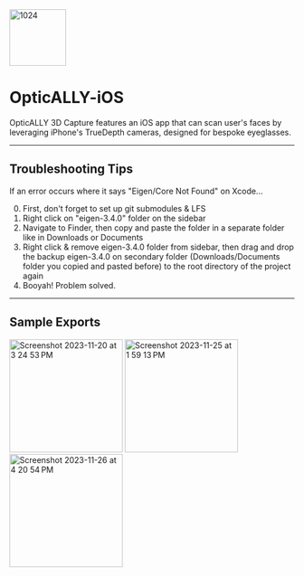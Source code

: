 <img width="100" alt="1024" src="https://github.com/wonmor/Project-Lightbulb/assets/35755386/2748c64c-007b-42c4-8ce9-0c5478782e30">

# OpticALLY-iOS
OpticALLY 3D Capture features an iOS app that can scan user's faces by leveraging iPhone's TrueDepth cameras, designed for bespoke eyeglasses.

---

## Troubleshooting Tips
If an error occurs where it says "Eigen/Core Not Found" on Xcode...

0. First, don't forget to set up git submodules & LFS
1. Right click on "eigen-3.4.0" folder on the sidebar
2. Navigate to Finder, then copy and paste the folder in a separate folder like in Downloads or Documents
3. Right click & remove eigen-3.4.0 folder from sidebar, then drag and drop the backup eigen-3.4.0 on secondary folder (Downloads/Documents folder you copied and pasted before) to the root directory of the project again
4. Booyah! Problem solved.

---

## Sample Exports
<img width="200" alt="Screenshot 2023-11-20 at 3 24 53 PM" src="https://github.com/wonmor/Project-Lightbulb/assets/35755386/de5e05bb-9f4e-4ae6-9805-f94b78a5e2d5">
<img width="200" alt="Screenshot 2023-11-25 at 1 59 13 PM" src="https://github.com/wonmor/Harolden-iOS/assets/35755386/36b2ea39-aa90-47ae-867b-32ed5933713a">
<img width="200" alt="Screenshot 2023-11-26 at 4 20 54 PM" src="https://github.com/wonmor/Harolden-iOS/assets/35755386/99bcc916-3064-4d5c-b023-9b290535eae8">
